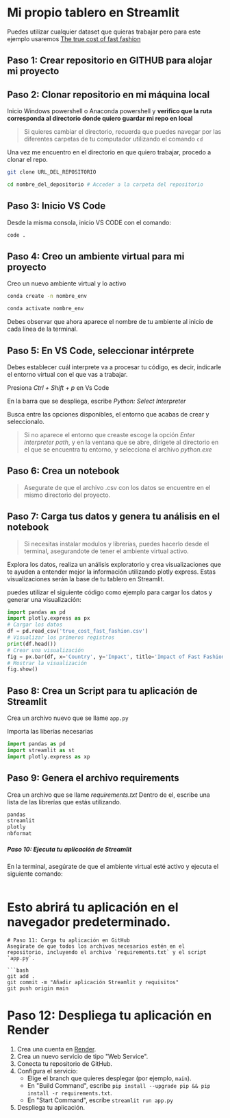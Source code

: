 # Mi propio tablero en Streamlit

Puedes utilizar cualquier dataset que quieras trabajar pero para este ejemplo usaremos [The true cost of fast fashion](https://www.kaggle.com/datasets/khushikyad001/the-true-cost-of-fast-fashion-impact?select=true_cost_fast_fashion.csv)

## Paso 1: Crear repositorio en GITHUB para alojar mi proyecto

## Paso 2: Clonar repositorio en mi máquina local

Inicio Windows powershell o Anaconda powershell y **verifico que la ruta corresponda al directorio donde quiero guardar mi repo en local**

> Si quieres cambiar el directorio, recuerda que puedes navegar por las diferentes carpetas de tu computador utilizando el comando `cd`

Una vez me encuentro en el directorio en que quiero trabajar, procedo a clonar el repo.

```bash
git clone URL_DEL_REPOSITORIO

cd nombre_del_depositorio # Acceder a la carpeta del repositorio
```

## Paso 3: Inicio VS Code

Desde la misma consola,  inicio VS CODE con el comando:

```bash
code .
```

## Paso 4: Creo un ambiente virtual para mi proyecto

Creo un nuevo ambiente virtual y lo activo

```bash
conda create -n nombre_env

conda activate nombre_env
```

Debes observar que ahora aparece el nombre de tu ambiente al inicio de cada línea de la terminal.

## Paso 5: En VS Code, seleccionar intérprete

Debes establecer cuál interprete va a procesar tu código, es decir, indicarle el entorno virtual con el que vas a trabajar.

Presiona *Ctrl + Shift + p*  en Vs Code

En la barra que se despliega, escribe *Python: Select Interpreter*

Busca entre las opciones disponibles, el entorno que acabas de crear y seleccionalo.

> Si no aparece el entorno que creaste escoge la opción *Enter interpreter path*, y en la ventana que se abre, dirígete al directorio en el que se encuentra tu entorno, y selecciona el archivo *python.exe*

## Paso 6: Crea un notebook

> Asegurate de que el archivo .csv con los datos se encuentre en el mismo directorio del proyecto.

## Paso 7: Carga tus datos y genera tu análisis en el notebook

> Si necesitas instalar modulos y librerías, puedes hacerlo desde el terminal, asegurandote de tener el ambiente virtual activo.

Explora los datos, realiza un análisis exploratorio y crea visualizaciones que te ayuden a entender mejor la información utilizando plotly express. Estas visualizaciones serán la base de tu tablero en Streamlit.

puedes utilizar el siguiente código como ejemplo para cargar los datos y generar una visualización:

```python
import pandas as pd
import plotly.express as px
# Cargar los datos
df = pd.read_csv('true_cost_fast_fashion.csv')
# Visualizar los primeros registros
print(df.head())
# Crear una visualización
fig = px.bar(df, x='Country', y='Impact', title='Impact of Fast Fashion by Country')
# Mostrar la visualización  
fig.show()
```

## Paso 8: Crea un Script para tu aplicación de Streamlit

Crea un archivo nuevo que se llame `app.py`

Importa las liberías necesarias

``` python
import pandas as pd
import streamlit as st
import plotly.express as xp
```

## Paso 9: Genera el archivo requirements

Crea un archivo que se llame *requirements.txt*
Dentro de el, escribe una lista de las librerías que estás utilizando.

``` python
pandas
streamlit
plotly
nbformat
```
##### Paso 10: Ejecuta tu aplicación de Streamlit
En la terminal, asegúrate de que el ambiente virtual esté activo y ejecuta el siguiente comando:

```bash streamlit run app.py
```
# Esto abrirá tu aplicación en el navegador predeterminado.
```
# Paso 11: Carga tu aplicación en GitHub
Asegúrate de que todos los archivos necesarios estén en el repositorio, incluyendo el archivo `requirements.txt` y el script `app.py`.

```bash
git add .
git commit -m "Añadir aplicación Streamlit y requisitos"
git push origin main
```
# Paso 12: Despliega tu aplicación en Render
1. Crea una cuenta en [Render](https://render.com/).
2. Crea un nuevo servicio de tipo "Web Service".
3. Conecta tu repositorio de GitHub.
4. Configura el servicio:
   - Elige el branch que quieres desplegar (por ejemplo, `main`).
   - En "Build Command", escribe `pip install --upgrade pip && pip install -r requirements.txt`.
   - En "Start Command", escribe `streamlit run app.py`
5. Despliega tu aplicación.